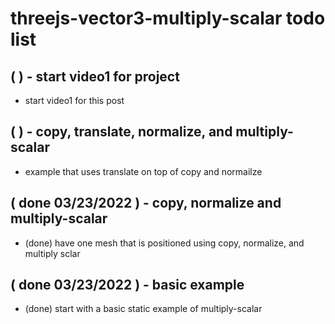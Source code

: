 # threejs-vector3-multiply-scalar todo list

## ( ) - start video1 for project
* start video1 for this post

## ( ) - copy, translate, normalize, and multiply-scalar
* example that uses translate on top of copy and normailze

## ( done 03/23/2022 ) - copy, normalize and multiply-scalar
* (done) have one mesh that is positioned using copy, normalize, and multiply sclar

## ( done 03/23/2022 ) - basic example
* (done) start with a basic static example of multiply-scalar

